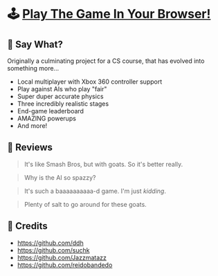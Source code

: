 # 🕹️ [Play The Game In Your Browser!](https://ddh.github.io/goats-on-a-hill/) 

## 🐐 Say What?
Originally a culminating project for a CS course, that has evolved into something more...
* Local multiplayer with Xbox 360 controller support
* Play against AIs who play "fair"
* Super duper accurate physics
* Three incredibly realistic stages
* End-game leaderboard
* AMAZING powerups
* And more!

## 🐏 Reviews
> It's like Smash Bros, but with goats. So it's better really.

> Why is the AI so spazzy?

> It's such a baaaaaaaaaa-d game. I'm just _kidding_.

> Plenty of salt to go around for these goats.

## 🐑 Credits
* https://github.com/ddh
* https://github.com/suchk
* https://github.com/Jazzmatazz
* https://github.com/reidobandedo
